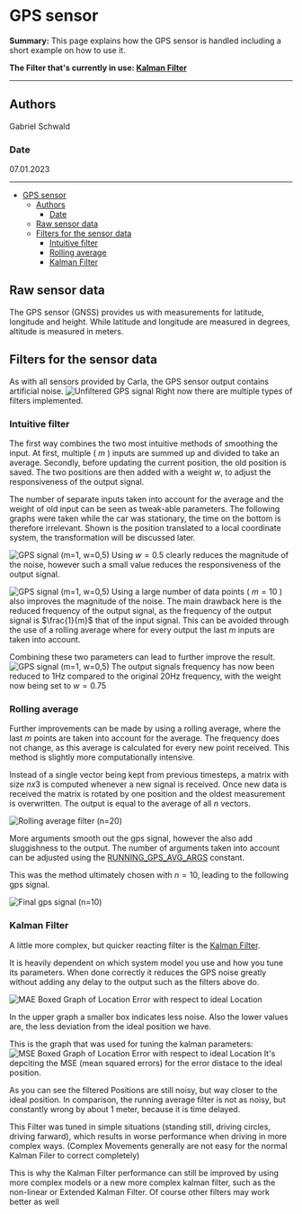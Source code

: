 # GPS sensor

**Summary:** This page explains how the GPS sensor is handled including a short example on how to use it.

**The Filter that's currently in use: [Kalman Filter](../../06_perception/08_kalman_filter.md)**

---

## Authors

Gabriel Schwald

### Date

07.01.2023

---
<!-- TOC -->
- [GPS sensor](#gps-sensor)
  - [Authors](#authors)
    - [Date](#date)
  - [Raw sensor data](#raw-sensor-data)
  - [Filters for the sensor data](#filters-for-the-sensor-data)
    - [Intuitive filter](#intuitive-filter)
    - [Rolling average](#rolling-average)
    - [Kalman Filter](#kalman-filter)
<!-- TOC -->

## Raw sensor data

The GPS sensor (GNSS) provides us with measurements for latitude, longitude and height.
While latitude and longitude are measured in degrees, altitude is measured in meters.

## Filters for the sensor data

As with all sensors provided by Carla, the GPS sensor output contains artificial noise.
![Unfiltered GPS signal](../../00_assets/filter_img/avg_1_w_1_000.png)
Right now there are multiple types of filters implemented.

### Intuitive filter

The first way combines the two most intuitive methods of smoothing the input.
At first, multiple ( $m$ ) inputs are summed up and divided to take an average.
Secondly, before updating the current position, the old position is saved.
The two positions are then added with a weight $w$, to adjust the responsiveness of the output signal.

The number of separate inputs taken into account for the average and the weight of old input can be seen as tweak-able
parameters.
The following graphs were taken while the car was stationary, the time on the bottom is therefore irrelevant.
Shown is the position translated to a local coordinate system, the transformation will be discussed later.

![GPS signal (m=1, w=0,5)](../../00_assets/filter_img/avg_1_w_0_500.png)
Using $w = 0.5$ clearly reduces the magnitude of the noise, however such a small value reduces the responsiveness
of the output signal.

![GPS signal (m=1, w=0,5)](../../00_assets/filter_img/avg_10_w_1_000.png)
Using a large number of data points ( $m = 10$ ) also improves the magnitude of the noise.
The main drawback here is the reduced frequency of the output signal, as the frequency of the output signal
is $\frac{1}{m}$ that of the input signal.
This can be avoided through the use of a rolling average where for every output
the last $m$ inputs are taken into account.

Combining these two parameters can lead to further improve the result.
![GPS signal (m=1, w=0,5)](../../00_assets/filter_img/avg_20_w_0_750.png)
The output signals frequency has now been reduced to 1Hz compared to the original 20Hz frequency,
with the weight now being set to $w = 0.75$

### Rolling average

Further improvements can be made by using a rolling average, where the last $m$ points are taken into account
for the average. The frequency does not change, as this average is calculated for every new point received.
This method is slightly more computationally intensive.

Instead of a single vector being kept from previous timesteps, a matrix with size $n x 3$ is computed
whenever a new signal is received.
Once new data is received the matrix is rotated by one position and the oldest measurement is overwritten.
The output is equal to the average of all $n$ vectors.

![Rolling average filter (n=20)](../../00_assets/filter_img/rolling_avg_20.png)

More arguments smooth out the gps signal, however the also add sluggishness to the output.
The number of arguments taken into account can be adjusted using the
[RUNNING_GPS_AVG_ARGS](../../../code/perception/src/position_heading_publisher_node.py) constant.

This was the method ultimately chosen with $n=10$, leading to the following gps signal.

![Final gps signal (n=10)](../../00_assets/filter_img/rolling_avg_10.png)

### Kalman Filter

A little more complex, but quicker reacting filter is the [Kalman Filter](../../06_perception/08_kalman_filter.md).

It is heavily dependent on which system model you use and how you tune its parameters.
When done correctly it reduces the GPS noise greatly without adding any delay to the output such as the filters above do.

![MAE Boxed Graph of Location Error with respect to ideal Location](../../../doc/00_assets/perception/data_26_MAE_Boxed.png)

In the upper graph a smaller box indicates less noise. Also the lower values are, the less deviation from the ideal position we have.

This is the graph that was used for tuning the kalman parameters:
![MSE Boxed Graph of Location Error with respect to ideal Location](../../../doc/00_assets/perception/data_26_MSE_Boxed.png)
It's depciting the MSE (mean squared errors) for the error distace to the ideal position.

As you can see the filtered Positions are still noisy, but way closer to the ideal position. In comparison, the running average filter is not as noisy, but constantly wrong by about 1 meter, because it is time delayed.

This Filter was tuned in simple situations (standing still, driving circles, driving farward), which results in worse performance when driving in more complex ways. (Complex Movements generally are not easy for the normal Kalman Filer to correct completely)

This is why the Kalman Filter performance can still be improved by using more complex models or a new more complex kalman filter, such as the non-linear or Extended Kalman Filter. Of course other filters may work better as well
